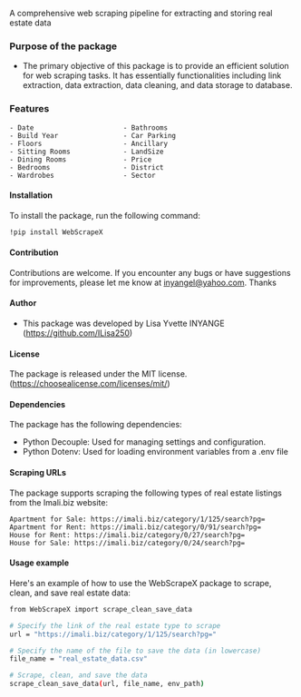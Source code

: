A comprehensive web scraping pipeline for extracting and storing real estate data

### Purpose of the package
+ The primary objective of this package is to provide an efficient solution for web scraping tasks. It has essentially functionalities including link extraction, data extraction, data cleaning, and data storage to database.

### Features
    - Date                      - Bathrooms  
    - Build Year                - Car Parking
    - Floors                    - Ancillary
    - Sitting Rooms             - LandSize
    - Dining Rooms              - Price
    - Bedrooms                  - District
    - Wardrobes                 - Sector


#### Installation
To install the package, run the following command:
``` bash
!pip install WebScrapeX
```

#### Contribution
Contributions are welcome. If you encounter any bugs or have suggestions for improvements, please let me know at inyangel@yahoo.com. Thanks

#### Author
 + This package was developed by Lisa Yvette INYANGE (https://github.com/ILisa250) 

#### License
The package is released under the MIT license. (https://choosealicense.com/licenses/mit/)

#### Dependencies
The package has the following dependencies:

 + Python Decouple: Used for managing settings and configuration.
 + Python Dotenv: Used for loading environment variables from a .env file

#### Scraping URLs

The package supports scraping the following types of real estate listings from the Imali.biz website:

    Apartment for Sale: https://imali.biz/category/1/125/search?pg=
    Apartment for Rent: https://imali.biz/category/0/91/search?pg=
    House for Rent: https://imali.biz/category/0/27/search?pg=
    House for Sale: https://imali.biz/category/0/24/search?pg=

#### Usage example
Here's an example of how to use the WebScrapeX package to scrape, clean, and save real estate data:
``` bash
from WebScrapeX import scrape_clean_save_data

# Specify the link of the real estate type to scrape
url = "https://imali.biz/category/1/125/search?pg="

# Specify the name of the file to save the data (in lowercase)
file_name = "real_estate_data.csv"

# Scrape, clean, and save the data
scrape_clean_save_data(url, file_name, env_path)
```